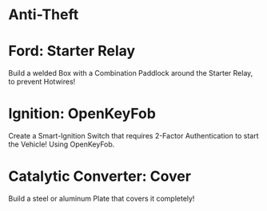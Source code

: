# Anti-Theft

# Ford: Starter Relay
Build a welded Box with a Combination Paddlock around the Starter Relay, to prevent Hotwires!

# Ignition: OpenKeyFob
Create a Smart-Ignition Switch that requires 2-Factor Authentication to start the Vehicle! Using OpenKeyFob.

# Catalytic Converter: Cover
Build a steel or aluminum Plate that covers it completely!
